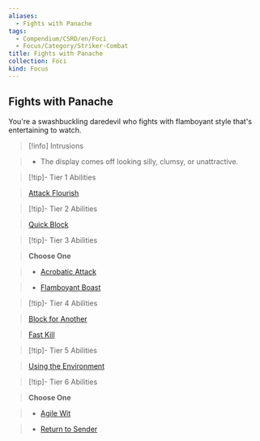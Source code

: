 ```yaml
---
aliases:
  - Fights with Panache
tags:
  - Compendium/CSRD/en/Foci
  - Focus/Category/Striker-Combat
title: Fights with Panache
collection: Foci
kind: Focus
---
```

## Fights with Panache    
You're a swashbuckling daredevil who fights with flamboyant style that's entertaining to watch.    
  
>[!info] Intrusions    
>- The display comes off looking silly, clumsy, or unattractive.    
  
  
>[!tip]- Tier 1 Abilities    
> [Attack Flourish](Attack-Flourish.md)    
  
  
>[!tip]- Tier 2 Abilities    
> [Quick Block](Quick-Block.md)    
  
  
>[!tip]- Tier 3 Abilities    
> **Choose One**    
>- [Acrobatic Attack](Witch-Bane.md)    
>- [Flamboyant Boast](Flamboyant-Boast.md)    
  
  
>[!tip]- Tier 4 Abilities    
> [Block for Another](Block-for-Another.md)    
> [Fast Kill](Fast-Kill.md)    
  
  
>[!tip]- Tier 5 Abilities    
> [Using the Environment](Using-the-Environment.md)    
  
  
>[!tip]- Tier 6 Abilities    
> **Choose One**    
>- [Agile Wit](Agile-Wit.md)    
>- [Return to Sender](Return-to-Sender.md)